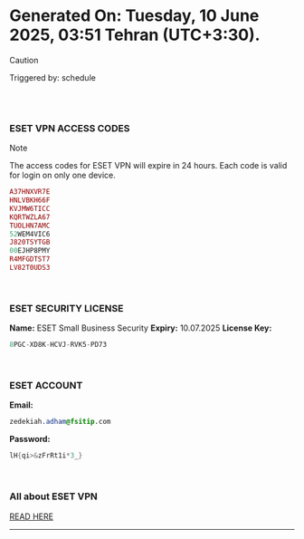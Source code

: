 # Generated On: Tuesday, 10 June 2025, 03:51 Tehran (UTC+3:30).

> [!CAUTION]
> Triggered by: schedule

<br><br>

### ESET VPN ACCESS CODES

> [!NOTE]
> The access codes for ESET VPN will expire in 24 hours.
> Each code is valid for login on only one device.

```ruby
A37HNXVR7E
HNLVBKH66F
KVJMW6TICC
KQRTWZLA67
TUOLHN7AMC
52WEM4VIC6
J820TSYTGB
00EJHP8PMY
R4MFGDTST7
LV82T0UDS3
```

<br>

### ESET SECURITY LICENSE

**Name:** ESET Small Business Security
**Expiry:** 10.07.2025
**License Key:**

```POV-Ray SDL
8PGC-XD8K-HCVJ-RVK5-PD73
```

<br>

### ESET ACCOUNT

**Email:**

```CSS
zedekiah.adham@fsitip.com
```

**Password:**

```POV-Ray SDL
lH{qi>&zFrRt1i*3_}
```

<br>

### All about ESET VPN

[READ HERE](https://t.me/F_NiREvil/2113)

---

<br><br>

